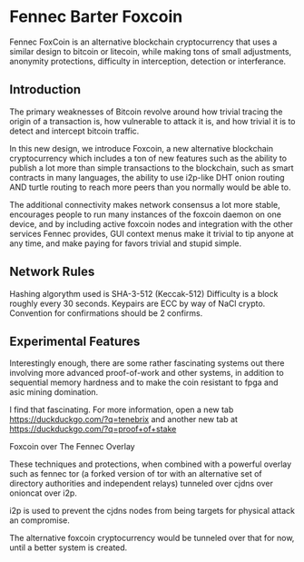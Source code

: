 Fennec Barter Foxcoin
==============

Fennec FoxCoin is an alternative blockchain cryptocurrency 
that uses a similar design to bitcoin or litecoin, 
while making tons of small adjustments, anonymity protections,
difficulty in interception, detection or interferance.

Introduction
------------

The primary weaknesses of Bitcoin revolve around 
how trivial tracing the origin of a transaction is, 
how vulnerable to attack it is, and 
how trivial it is to detect and intercept bitcoin traffic.

In this new design, we introduce Foxcoin, a new alternative
blockchain cryptocurrency which includes a ton of new features 
such as the ability to publish a lot more than simple transactions 
to the blockchain, such as smart contracts in many languages, 
the ability to use i2p-like DHT onion routing AND turtle routing 
to reach more peers than you normally would be able to.

The additional connectivity makes network consensus a lot more stable, 
encourages people to run many instances of the foxcoin daemon on
one device, and by including active foxcoin nodes and integration with
the other services Fennec provides, GUI context menus make it trivial
to tip anyone at any time, and make paying for favors trivial and
stupid simple.

Network Rules
-------------

Hashing algorythm used is SHA-3-512 (Keccak-512)
Difficulty is a block roughly every 30 seconds.
Keypairs are ECC by way of NaCl crypto.
Convention for confirmations should be 2 confirms.

Experimental Features
---------------------

Interestingly enough, there are some rather fascinating systems
out there involving more advanced proof-of-work and other
systems, in addition to sequential memory hardness and
to make
the coin resistant to fpga and asic mining domination.

I find that fascinating. For more information, open a new tab
https://duckduckgo.com/?q=tenebrix and another new tab
at https://duckduckgo.com/?q=proof+of+stake

Foxcoin over The Fennec Overlay

These techniques and protections, when combined 
with a powerful overlay such as fennec tor
(a forked version of tor with an alternative set of
directory authorities and independent relays)
tunneled over cjdns over onioncat over i2p.

i2p is used to prevent the cjdns nodes from being 
targets for physical attack an compromise.

The alternative foxcoin cryptocurrency would be tunneled
over that for now, until a better system is created.
